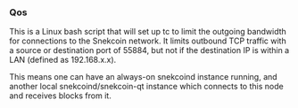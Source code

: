 ### Qos ###

This is a Linux bash script that will set up tc to limit the outgoing bandwidth for connections to the Snekcoin network. It limits outbound TCP traffic with a source or destination port of 55884, but not if the destination IP is within a LAN (defined as 192.168.x.x).

This means one can have an always-on snekcoind instance running, and another local snekcoind/snekcoin-qt instance which connects to this node and receives blocks from it.
